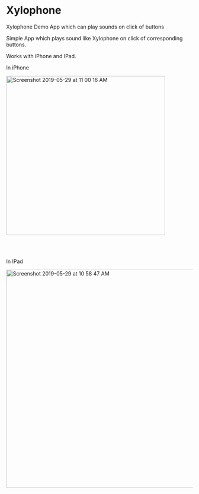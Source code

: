 # Xylophone
Xylophone Demo App which can play sounds on click of buttons


Simple App which plays sound like Xylophone on click of corresponding buttons.

Works with iPhone and IPad.

In iPhone<br>

<img width="429" alt="Screenshot 2019-05-29 at 11 00 16 AM" src="https://user-images.githubusercontent.com/39777674/58531750-0d3a1800-8201-11e9-8d24-93ca8f6bf73f.png">


<br><br>

In IPad<br>

<img width="588" alt="Screenshot 2019-05-29 at 10 58 47 AM" src="https://user-images.githubusercontent.com/39777674/58531791-2b077d00-8201-11e9-9aba-068a14fda7e7.png">


